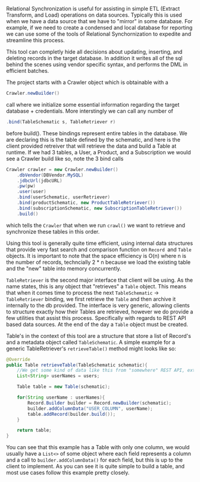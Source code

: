Relational Synchronization is useful for assisting in simple ETL (Extract Transform, and Load) operations on data sources.
Typically this is used when we have a data source that we have to "mirror" in some database. For example, if we need to create a condensed and local database
for reporting we can use some of the tools of Relational Synchornization to expedite and streamline this process. 

This tool can completly hide all decisions about updating, inserting, and deleting records in the target database. In addition it writes all of the sql
behind the scenes using vendor specific syntax, and performs the DML in efficient batches.

The project starts with a Crawler object which is obtainable with a
```java
Crawler.newBuilder() 
```
call where we initialize some essential information regarding
the target database + credentials. More interstingly we can call any number of 
```java
.bind(TableSchematic s, TableRetriever r)
```
 before build(). These bindings represent
entire tables in the database. We are declaring this is the table defined by the schematic, and here is the client provided retreiver that will retrieve the data and build a Table
at runtime. If we had 3 tables, a User, a Product, and a Subscription we would see a Crawler build like so, note the 3 bind calls 
```java	
Crawler crawler = new Crawler.newBuilder()
	.dbVendor(DBVendor.MySQL)
	.jdbcUrl(jdbcURL)
	.pw(pw)
	.user(user)
	.bind(userSchematic, userRetriever)
	.bind(productSchematic, new ProductTableRetriever())
	.bind(subscriptionSchematic, new SubscriptionTableRetriever())
	.build()
```
which tells the `Crawler` that when we run `crawl()` we want to retrieve and synchronize these tables in this order.

Using this tool is generally quite time efficient, using internal data structures that provide very fast search and comparison function on `Record `and `Table` objects. 
It is important to note that the space efficiency is O(n) where n is the number of records, techncially 2 * n because we load the existing table and the "new" table into memory concurrently.

`TableRetriever` is the second major interface that client will be using. As the name states, this is any object that "retrieves" a `Table` object. This means that when it comes time to process the next `TableSchematic` -> `TableRetriever` binding,
we first retrieve the `Table` and then archive it internally to the db provided. The interface is very generic, allowing clients to structure exactly how their Tables are retrieved, however we do provide a few utilities that assist
this process. Specifically with regards to REST API based data sources. At the end of the day a `Table` object must be created.

Table's in the context of this tool are a structure that store a list of Record's and a metadata object called `TableSchematic`. A simple example for a generic TableRetriever's `retrieveTable()` method might looks like so:
```java
@Override 
public Table retrieveTable(TableSchematic schematic){
	//We get some kind of data like this from "somewhere" REST API, external DB, file on remote server etc
	List<String> userNames = users;

	Table table = new Table(schematic);

	for(String userName : userNames){
		Record.Builder builder = Record.newBuilder(schematic);
		builder.addColumnData("USER_COLUMN", userName);
		table.addRecord(builder.build());
	}

	return table;
}
```
You can see that this example has a Table with only one column, we would usually have a `List<>` of some object where each field represents a column and a call to `builder.addColumnData()` for each field,
but this is up to the client to implement. As you can see it is quite simple to build a table, and most use cases follow this example pretty closely.  
